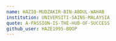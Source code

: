 ```yaml
---
name: HAZIQ-MUDZAKIR-BIN-ABDUL-WAHAB
institution: UNIVERSITI-SAINS-MALAYSIA
quote: A-PASSION-IS-THE-HUB-OF-SUCCESS
github_user: HAZE1995-BOOP
---
```


